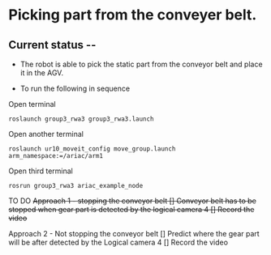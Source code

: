 # Picking part from the conveyer belt.

## Current status --

- The robot is able to pick the static part from the conveyor belt and place it in the AGV.

- To run the following in sequence


Open terminal
```
roslaunch group3_rwa3 group3_rwa3.launch
```
Open another terminal
```
roslaunch ur10_moveit_config move_group.launch arm_namespace:=/ariac/arm1
```
Open third terminal
```
rosrun group3_rwa3 ariac_example_node
```


TO DO
~~Approach 1 - stopping the conveyor belt
[] Conveyor belt has to be stopped when gear part is detected by the logical camera 4
[] Record the video~~

Approach 2 - Not stopping the conveyor belt
[] Predict where the gear part will be after detected by the Logical camera 4
[] Record the video
